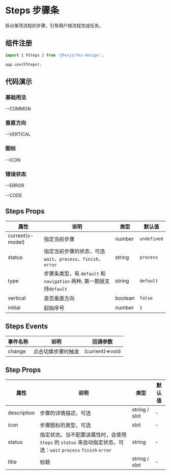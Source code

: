 # Steps 步骤条

拆分某项流程的步骤，引导用户按流程完成任务。

## 组件注册

```js
import { FSteps } from '@fesjs/fes-design';

app.use(FSteps);
```

## 代码演示

### 基础用法

--COMMON

### 垂直方向

--VERTICAL

### 图标

--ICON

### 错误状态

--ERROR

--CODE


## Steps Props

| 属性             | 说明                                                                 | 类型    | 默认值      |
| ---------------- | -------------------------------------------------------------------- | ------- | ----------- |
| current(v-model) | 指定当前步骤                                                         | number  | `undefined` |
| status           | 指定当前步骤的状态，可选 `wait`、`process`、`finish`、`error`        | string  | `process`   |
| type             | 步骤条类型，有 `default` 和 `navigation` 两种, 第一期就支持`default` | string  | `default`   |
| vertical         | 是否垂直方向                                                         | boolean | `false`     |
| initial          | 起始序号                                                             | number  | `1`         |

## Steps Events

| 事件名称 | 说明               | 回调参数        |
| -------- | ------------------ | --------------- |
| change   | 点击切换步骤时触发 | (current)=>void |

## Step Props

| 属性        | 说明                                                                                                           | 类型          | 默认值 |
| ----------- | -------------------------------------------------------------------------------------------------------------- | ------------- | ------ |
| description | 步骤的详情描述，可选                                                                                           | string / slot | -      |
| icon        | 步骤图标的类型，可选                                                                                           | slot          | -      |
| status      | 指定状态。当不配置该属性时，会使用 `Steps` 的 `status` 来自动指定状态。可选：`wait` `process` `finish` `error` | string        | -      |
| title       | 标题                                                                                                           | string / slot | -      |
